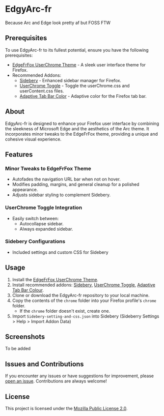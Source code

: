 # EdgyArc-fr

Because Arc and Edge look pretty af but FOSS FTW


## Prerequisites

To use EdgyArc-fr to its fullest potential, ensure you have the following prerequisites:

- [EdgeFrFox UserChrome Theme](https://github.com/bmFtZQ/edge-frfox/) - A sleek user interface theme for Firefox.
- Recommended Addons:
  - [Sidebery](https://addons.mozilla.org/firefox/addon/sidebery/) - Enhanced sidebar manager for Firefox.
  - [UserChrome Toggle](https://addons.mozilla.org/firefox/addon/userchrome-toggle/) - Toggle the userChrome.css and userContent.css files.
  - [Adaptive Tab Bar Color](https://addons.mozilla.org/en-GB/firefox/addon/adaptive-tab-bar-colour/) - Adaptive color for the Firefox tab bar.

## About

EdgyArc-fr is designed to enhance your Firefox user interface by combining the sleekness of Microsoft Edge and the aesthetics of the Arc theme. It incorporates minor tweaks to the EdgeFrFox theme, providing a unique and cohesive visual experience.

## Features

### Minor Tweaks to EdgeFrFox Theme

- Autofades the navigation URL bar when not on hover.
- Modifies padding, margins, and general cleanup for a polished appearance.
- Adjusts sidebar styling to complement Sidebery.

### UserChrome Toggle Integration

- Easily switch between:
  - Autocollapse sidebar.
  - Always expanded sidebar.

### Sidebery Configurations

- Included settings and custom CSS for Sidebery

## Usage

1. Install the [EdgeFrFox UserChrome Theme](https://github.com/bmFtZQ/edge-frfox/).
2. Install recommended addons: [Sidebery](https://addons.mozilla.org/firefox/addon/sidebery/), [UserChrome Toggle](https://addons.mozilla.org/firefox/addon/userchrome-toggle/), [Adaptive Tab Bar Colour](https://addons.mozilla.org/en-GB/firefox/addon/adaptive-tab-bar-colour/).
3. Clone or download the EdgyArc-fr repository to your local machine.
4. Copy the contents of the `chrome` folder into your Firefox profile's `chrome` folder.
   - If the `chrome` folder doesn't exist, create one.
5. Import `Sidebery-setting-and-css.json` into Sidebery (Sideberry Settings > Help > Import Addon Data)

## Screenshots

To be added


## Issues and Contributions

If you encounter any issues or have suggestions for improvement, please [open an issue](https://github.com/artsyfriedchicken/EdgyArc-fr/issues). Contributions are always welcome!

## License

This project is licensed under the [Mozilla Public License 2.0](https://opensource.org/licenses/MPL-2.0).
